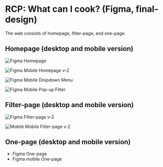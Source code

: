 # RCP: What can I cook? (Figma, final-design)

The web consists of homepage, filter-page, and one-page.

## Homepage (desktop and mobile version)

![Figma Homepage](./figma-homepage.png)

![Figma Mobile Homepage v-2](./figma-mobile-homepage.png)

![Figma Mobile Dropdown Menu](./figma-mobile-dropdown.png)

![Figma Mobile Pop-up Filter](./figma-mobile-popupfilter.png)

## Filter-page (desktop and mobile version)

![Figma Filter-page v-2](./figma-filterpage.png)

![Mobile Mobile Filter-page v-2](./figma-mobile-filterpage.png)

## One-page (desktop and mobile version)

- Figma One-page
- Figma mobile One-page
